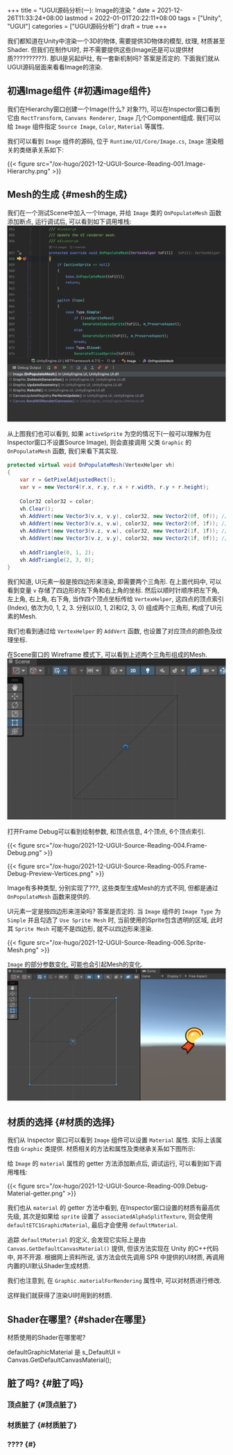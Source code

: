 +++
title = "UGUI源码分析(一): Image的渲染 "
date = 2021-12-26T11:33:24+08:00
lastmod = 2022-01-01T20:22:11+08:00
tags = ["Unity", "UGUI"]
categories = ["UGUI源码分析"]
draft = true
+++

我们都知道在Unity中渲染一个3D的物体, 需要提供3D物体的模型, 纹理, 材质甚至Shader. 但我们在制作UI时, 并不需要提供这些(Image还是可以提供材质??????????).
那UI是另起炉灶, 有一套新机制吗? 答案是否定的. 下面我们就从UGUI源码层面来看看Image的渲染.

<!--more-->


## 初遇Image组件 {#初遇image组件}

我们在Hierarchy窗口创建一个Image(什么? 对象??), 可以在Inspector窗口看到它由 `RectTransform`, `Canvans Renderer`, `Image` 几个Component组成.
我们可以给 `Image` 组件指定 `Source Image`, `Color`, `Material` 等属性.

我们可以看到 `Image` 组件的源码, 位于 `Runtime/UI/Core/Image.cs`, `Image` 渲染相关的类继承关系如下:


{{< figure src="/ox-hugo/2021-12-UGUI-Source-Reading-001.Image-Hierarchy.png" >}}


## Mesh的生成 {#mesh的生成}

我们在一个测试Scene中加入一个Image, 并给 `Image` 类的 `OnPopulateMesh` 函数添加断点, 运行调试后, 可以看到如下调用堆栈:
![](/ox-hugo/2021-12-UGUI-Source-Reading-002.Debug-OnPopulateMesh.png)

从上图我们也可以看到, 如果 `activeSprite` 为空的情况下(一般可以理解为在Inspector窗口不设置Source Image), 则会直接调用
父类 `Graphic` 的 `OnPopulateMesh` 函数, 我们来看下其实现.

```csharp
protected virtual void OnPopulateMesh(VertexHelper vh)
{
    var r = GetPixelAdjustedRect();
    var v = new Vector4(r.x, r.y, r.x + r.width, r.y + r.height);

    Color32 color32 = color;
    vh.Clear();
    vh.AddVert(new Vector3(v.x, v.y), color32, new Vector2(0f, 0f)); //左下
    vh.AddVert(new Vector3(v.x, v.w), color32, new Vector2(0f, 1f)); //左上
    vh.AddVert(new Vector3(v.z, v.w), color32, new Vector2(1f, 1f)); //右上
    vh.AddVert(new Vector3(v.z, v.y), color32, new Vector2(1f, 0f)); //右下

    vh.AddTriangle(0, 1, 2);
    vh.AddTriangle(2, 3, 0);
}

```

我们知道, UI元素一般是按四边形来渲染, 即需要两个三角形. 在上面代码中, 可以看到变量 `v` 存储了四边形的左下角和右上角的坐标.
然后以顺时针顺序把左下角, 左上角, 右上角, 右下角, 当作四个顶点坐标传给 `VertexHelper`, 这四点的顶点索引(Index), 依次为0, 1, 2, 3.
分别以(0, 1, 2)和(2, 3, 0) 组成两个三角形, 构成了UI元素的Mesh.

我们也看到通过给 `VertexHelper` 的 `AddVert` 函数, 也设置了对应顶点的颜色及纹理坐标.

在Scene窗口的 Wireframe 模式下, 可以看到上述两个三角形组成的Mesh.
![](/ox-hugo/2021-12-UGUI-Source-Reading-003.Scene-Wireframe.png)

打开Frame Debug可以看到绘制参数, 和顶点信息, 4个顶点, 6个顶点索引.

{{< figure src="/ox-hugo/2021-12-UGUI-Source-Reading-004.Frame-Debug.png" >}}

{{< figure src="/ox-hugo/2021-12-UGUI-Source-Reading-005.Frame-Debug-Preview-Vertices.png" >}}

Image有多种类型, 分别实现了???, 这些类型生成Mesh的方式不同, 但都是通过 `OnPopulateMesh` 函数来提供的.

UI元素一定是按四边形来渲染吗? 答案是否定的. 当 `Image` 组件的 `Image Type` 为 `Simple` 并且勾选了 `Use Sprite Mesh` 时,
当前使用的Sprite包含透明的区域, 此时其 `Sprite Mesh` 可能不是四边形, 就不以四边形来渲染.

{{< figure src="/ox-hugo/2021-12-UGUI-Source-Reading-006.Sprite-Mesh.png" >}}

`Image` 的部分参数变化, 可能也会引起Mesh的变化.
![](/ox-hugo/2021-12-UGUI-Source-Reading-007.Image-Mesh-Changed.png)


## 材质的选择 {#材质的选择}

我们从 Inspector 窗口可以看到 `Image` 组件可以设置 `Material` 属性. 实际上该属性由 `Graphic` 类提供.
材质相关的方法和属性及类继承关系如下图所示:


给 `Image` 的 `material` 属性的 getter 方法添加断点后, 调试运行, 可以看到如下调用堆栈:

{{< figure src="/ox-hugo/2021-12-UGUI-Source-Reading-009.Debug-Material-getter.png" >}}

我们也从 `material` 的 getter 方法中看到, 在Inspector窗口设置的材质有最高优先级, 其次是如果给 `sprite` 设置了 `associatedAlphaSplitTexture`,
则会使用 `defaultETC1GraphicMaterial`, 最后才会使用 `defaultMaterial`.

追踪 `defaultMaterial` 的定义, 会发现它实际上是由 `Canvas.GetDefaultCanvasMaterial()` 提供,
但该方法实现在 Unity 的C++代码中, 并不开源. 根据网上资料所说, 该方法会优先调用 SPR 中提供的UI材质, 再调用内置的UI默认Shader生成材质.

我们也注意到, 在 `Graphic.materialForRendering` 属性中, 可以对材质进行修改.

这样我们就获得了渲染UI时用到的材质.


## Shader在哪里? {#shader在哪里}

材质使用的Shader在哪里呢?

defaultGraphicMaterial 是                     s\_DefaultUI = Canvas.GetDefaultCanvasMaterial();


## 脏了吗? {#脏了吗}


### 顶点脏了 {#顶点脏了}


### 材质脏了 {#材质脏了}


### ???? {#}
